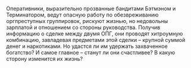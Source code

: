 <!--2025-05-09 22:27:11-->
Оперативники, выразительно прозванные бандитами Бэтмэном и Терминатором, ведут опасную работу по обезвреживанию оргпреступных группировок, рискуют жизнью, но недовольны зарплатой и отношением со стороны руководства. Получив информацию о сделке между двумя ОПГ, они проводят хитроумную комбинацию, завладевая предметами этой сделки – крупной суммой денег и наркотиками. Но удастся ли им удержать захваченное богатство? И самое главное – станут ли они счастливее? В какую сторону изменится их жизнь?